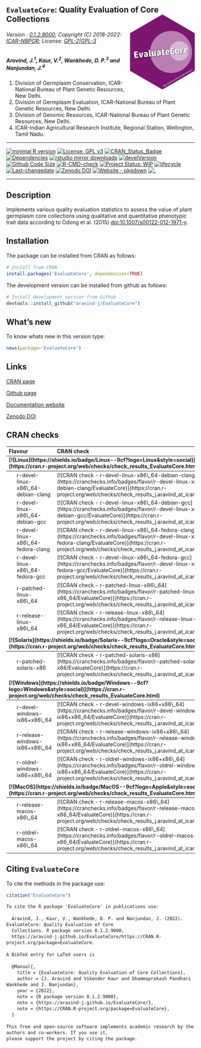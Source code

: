 
<!-- 
<img src="https://raw.githubusercontent.com/aravind-j/EvaluateCore/master/inst/extdata/EvaluateCore.png" width="20%" />
-->

## `EvaluateCore`: Quality Evaluation of Core Collections <img src="https://raw.githubusercontent.com/aravind-j/EvaluateCore/master/inst/extdata/EvaluateCore.png" align="right" alt="logo" width="173" height = "200" style = "border: none; float: right;">

###### Version : [0.1.2.9000](https://aravind-j.github.io/EvaluateCore/); Copyright (C) 2018-2022: [ICAR-NBPGR](http://www.nbpgr.ernet.in/); License: [GPL-2\|GPL-3](https://www.r-project.org/Licenses/)

##### *Aravind, J.<sup>1</sup>, Kaur, V.<sup>2</sup>, Wankhede, D. P.<sup>3</sup> and Nanjundan, J.<sup>4</sup>*

1.  Division of Germplasm Conservation, ICAR-National Bureau of Plant
    Genetic Resources, New Delhi.
2.  Division of Germplasm Evaluation, ICAR-National Bureau of Plant
    Genetic Resources, New Delhi.
3.  Division of Genomic Resources, ICAR-National Bureau of Plant Genetic
    Resources, New Delhi.
4.  ICAR-Indian Agricultural Research Institute, Regional Station,
    Wellington, Tamil Nadu.

------------------------------------------------------------------------

[![minimal R
version](https://img.shields.io/badge/R%3E%3D-3.5.0-6666ff.svg?logo=R)](https://cran.r-project.org/)
[![License: GPL
v3](https://img.shields.io/badge/License-GPL%20v3-blue.svg)](https://www.gnu.org/licenses/gpl-3.0)
[![CRAN\_Status\_Badge](https://www.r-pkg.org/badges/version-last-release/EvaluateCore)](https://cran.r-project.org/package=EvaluateCore)
[![Dependencies](https://tinyverse.netlify.com/badge/EvaluateCore)](https://cran.r-project.org/package=EvaluateCore)
[![rstudio mirror
downloads](https://cranlogs.r-pkg.org/badges/grand-total/EvaluateCore?color=green)](https://CRAN.R-project.org/package=EvaluateCore)
[![develVersion](https://img.shields.io/badge/devel%20version-0.1.2.9000-orange.svg)](https://github.com/aravind-j/EvaluateCore)
[![Github Code
Size](https://img.shields.io/github/languages/code-size/aravind-j/EvaluateCore.svg)](https://github.com/aravind-j/EvaluateCore)
[![R-CMD-check](https://github.com/aravind-j/EvaluateCore/workflows/R-CMD-check/badge.svg)](https://github.com/aravind-j/EvaluateCore/actions)
[![Project Status:
WIP](https://www.repostatus.org/badges/latest/active.svg)](https://www.repostatus.org/#active)
[![lifecycle](https://img.shields.io/badge/lifecycle-stable-brightgreen.svg)](https://lifecycle.r-lib.org/articles/stages.html#stable)
[![Last-changedate](https://img.shields.io/badge/last%20change-2022--06--11-yellowgreen.svg)](https://github.com/aravind-j/EvaluateCore/)
[![Zenodo
DOI](https://zenodo.org/badge/DOI/10.5281/zenodo.3875930.svg)](https://doi.org/10.5281/zenodo.3875930)
[![Website -
pkgdown](https://img.shields.io/website-up-down-green-red/https/aravind-j.github.io/EvaluateCore.svg)](https://aravind-j.github.io/EvaluateCore/)
[![.](https://pro-pulsar-193905.appspot.com/UA-148941781-1/welcome-page)](https://github.com/aravind-j/google-analytics-beacon)
<!-- [![packageversion](https://img.shields.io/badge/Package%20version-0.2.3.3-orange.svg)](https://github.com/aravind-j/EvaluateCore) -->
<!-- [![GitHub Download Count](https://github-basic-badges.herokuapp.com/downloads/aravind-j/EvaluateCore/total.svg)] -->
<!-- [![Rdoc](http://www.rdocumentation.org/badges/version/EvaluateCore)](http://www.rdocumentation.org/packages/EvaluateCore) -->

------------------------------------------------------------------------

## Description

Implements various quality evaluation statistics to assess the value of
plant germplasm core collections using qualitative and quantitative
phenotypic trait data according to Odong et al. (2015)
[doi:10.1007/s00122-012-1971-y](https://doi.org/10.1007/s00122-012-1971-y).

<!-- ## System Requirements
The function `dist.evaluate.core` is a wrapper around the `evaluateCore` function of the `corehunter` package which implemented in Java 8. Hence you need to have [Java Runtime Environment](http://www.oracle.com/technetwork/java/javase/downloads/jre8-downloads-2133155.html) (JRE) version 8 or higher for the package to work.-->

## Installation

The package can be installed from CRAN as follows:

``` r
# Install from CRAN
install.packages('EvaluateCore', dependencies=TRUE)
```

The development version can be installed from github as follows:

``` r
# Install development version from Github
devtools::install_github("aravind-j/EvaluateCore")
```

<!-- ## Detailed tutorial
For a detailed tutorial (vignette) on how to used this package type:


```r
browseVignettes(package = 'EvaluateCore')
```
The vignette for the latest version is also available [online](https://aravind-j.github.io/EvaluateCore/articles.html).-->

## What’s new

To know whats new in this version type:

``` r
news(package='EvaluateCore')
```

## Links

[CRAN page](https://cran.r-project.org/package=EvaluateCore)

[Github page](https://github.com/aravind-j/EvaluateCore)

[Documentation website](https://aravind-j.github.io/EvaluateCore/)

[Zenodo DOI](https://doi.org/10.5281/zenodo.3875930)

## CRAN checks

<table class="table table-striped table-hover" style="width: auto !important; ">
<thead>
<tr>
<th style="text-align:left;">
Flavour
</th>
<th style="text-align:left;">
CRAN check
</th>
</tr>
</thead>
<tbody>
<tr grouplength="6">
<td colspan="2" style="border-bottom: 1px solid;">
<strong>[![Linux](https://shields.io/badge/Linux--9cf?logo=Linux&style=social)](https://cran.r-project.org/web/checks/check_results_EvaluateCore.html)</strong>
</td>
</tr>
<tr>
<td style="text-align:left;padding-left: 2em;" indentlevel="1">
r-devel-linux-x86\_64-debian-clang
</td>
<td style="text-align:left;">
[![CRAN check -
r-devel-linux-x86\_64-debian-clang](https://cranchecks.info/badges/flavor/r-devel-linux-x86_64-debian-clang/EvaluateCore)](https://cran.r-project.org/web/checks/check_results_j.aravind_at_icar.gov.in.html)
</td>
</tr>
<tr>
<td style="text-align:left;padding-left: 2em;" indentlevel="1">
r-devel-linux-x86\_64-debian-gcc
</td>
<td style="text-align:left;">
[![CRAN check -
r-devel-linux-x86\_64-debian-gcc](https://cranchecks.info/badges/flavor/r-devel-linux-x86_64-debian-gcc/EvaluateCore)](https://cran.r-project.org/web/checks/check_results_j.aravind_at_icar.gov.in.html)
</td>
</tr>
<tr>
<td style="text-align:left;padding-left: 2em;" indentlevel="1">
r-devel-linux-x86\_64-fedora-clang
</td>
<td style="text-align:left;">
[![CRAN check -
r-devel-linux-x86\_64-fedora-clang](https://cranchecks.info/badges/flavor/r-devel-linux-x86_64-fedora-clang/EvaluateCore)](https://cran.r-project.org/web/checks/check_results_j.aravind_at_icar.gov.in.html)
</td>
</tr>
<tr>
<td style="text-align:left;padding-left: 2em;" indentlevel="1">
r-devel-linux-x86\_64-fedora-gcc
</td>
<td style="text-align:left;">
[![CRAN check -
r-devel-linux-x86\_64-fedora-gcc](https://cranchecks.info/badges/flavor/r-devel-linux-x86_64-fedora-gcc/EvaluateCore)](https://cran.r-project.org/web/checks/check_results_j.aravind_at_icar.gov.in.html)
</td>
</tr>
<tr>
<td style="text-align:left;padding-left: 2em;" indentlevel="1">
r-patched-linux-x86\_64
</td>
<td style="text-align:left;">
[![CRAN check -
r-patched-linux-x86\_64](https://cranchecks.info/badges/flavor/r-patched-linux-x86_64/EvaluateCore)](https://cran.r-project.org/web/checks/check_results_j.aravind_at_icar.gov.in.html)
</td>
</tr>
<tr>
<td style="text-align:left;padding-left: 2em;" indentlevel="1">
r-release-linux-x86\_64
</td>
<td style="text-align:left;">
[![CRAN check -
r-release-linux-x86\_64](https://cranchecks.info/badges/flavor/r-release-linux-x86_64/EvaluateCore)](https://cran.r-project.org/web/checks/check_results_j.aravind_at_icar.gov.in.html)
</td>
</tr>
<tr grouplength="1">
<td colspan="2" style="border-bottom: 1px solid;">
<strong>[![Solaris](https://shields.io/badge/Solaris--9cf?logo=Oracle&style=social)](https://cran.r-project.org/web/checks/check_results_EvaluateCore.html)</strong>
</td>
</tr>
<tr>
<td style="text-align:left;padding-left: 2em;" indentlevel="1">
r-patched-solaris-x86
</td>
<td style="text-align:left;">
[![CRAN check -
r-patched-solaris-x86](https://cranchecks.info/badges/flavor/r-patched-solaris-x86/EvaluateCore)](https://cran.r-project.org/web/checks/check_results_j.aravind_at_icar.gov.in.html)
</td>
</tr>
<tr grouplength="3">
<td colspan="2" style="border-bottom: 1px solid;">
<strong>[![Windows](https://shields.io/badge/Windows--9cf?logo=Windows&style=social)](https://cran.r-project.org/web/checks/check_results_EvaluateCore.html)</strong>
</td>
</tr>
<tr>
<td style="text-align:left;padding-left: 2em;" indentlevel="1">
r-devel-windows-ix86+x86\_64
</td>
<td style="text-align:left;">
[![CRAN check -
r-devel-windows-ix86+x86\_64](https://cranchecks.info/badges/flavor/r-devel-windows-ix86+x86_64/EvaluateCore)](https://cran.r-project.org/web/checks/check_results_j.aravind_at_icar.gov.in.html)
</td>
</tr>
<tr>
<td style="text-align:left;padding-left: 2em;" indentlevel="1">
r-release-windows-ix86+x86\_64
</td>
<td style="text-align:left;">
[![CRAN check -
r-release-windows-ix86+x86\_64](https://cranchecks.info/badges/flavor/r-release-windows-ix86+x86_64/EvaluateCore)](https://cran.r-project.org/web/checks/check_results_j.aravind_at_icar.gov.in.html)
</td>
</tr>
<tr>
<td style="text-align:left;padding-left: 2em;" indentlevel="1">
r-oldrel-windows-ix86+x86\_64
</td>
<td style="text-align:left;">
[![CRAN check -
r-oldrel-windows-ix86+x86\_64](https://cranchecks.info/badges/flavor/r-oldrel-windows-ix86+x86_64/EvaluateCore)](https://cran.r-project.org/web/checks/check_results_j.aravind_at_icar.gov.in.html)
</td>
</tr>
<tr grouplength="2">
<td colspan="2" style="border-bottom: 1px solid;">
<strong>[![MacOS](https://shields.io/badge/MacOS--9cf?logo=Apple&style=social)](https://cran.r-project.org/web/checks/check_results_EvaluateCore.html)</strong>
</td>
</tr>
<tr>
<td style="text-align:left;padding-left: 2em;" indentlevel="1">
r-release-macos-x86\_64
</td>
<td style="text-align:left;">
[![CRAN check -
r-release-macos-x86\_64](https://cranchecks.info/badges/flavor/r-release-macos-x86_64/EvaluateCore)](https://cran.r-project.org/web/checks/check_results_j.aravind_at_icar.gov.in.html)
</td>
</tr>
<tr>
<td style="text-align:left;padding-left: 2em;" indentlevel="1">
r-oldrel-macos-x86\_64
</td>
<td style="text-align:left;">
[![CRAN check -
r-oldrel-macos-x86\_64](https://cranchecks.info/badges/flavor/r-oldrel-macos-x86_64/EvaluateCore)](https://cran.r-project.org/web/checks/check_results_j.aravind_at_icar.gov.in.html)
</td>
</tr>
</tbody>
</table>

## Citing `EvaluateCore`

To cite the methods in the package use:

``` r
citation("EvaluateCore")
```


    To cite the R package 'EvaluateCore' in publications use:

      Aravind, J., Kaur, V., Wankhede, D. P. and Nanjundan, J. (2022).  EvaluateCore: Quality Evaluation of Core
      Collections. R package version 0.1.2.9000,
      https://aravind-j.github.io/EvaluateCore/https://CRAN.R-project.org/package=EvaluateCore.

    A BibTeX entry for LaTeX users is

      @Manual{,
        title = {EvaluateCore: Quality Evaluation of Core Collections},
        author = {J. Aravind and Vikender Kaur and Dhammaprakash Pandhari Wankhede and J. Nanjundan},
        year = {2022},
        note = {R package version 0.1.2.9000},
        note = {https://aravind-j.github.io/EvaluateCore/},
        note = {https://CRAN.R-project.org/package=EvaluateCore},
      }

    This free and open-source software implements academic research by the authors and co-workers. If you use it,
    please support the project by citing the package.
